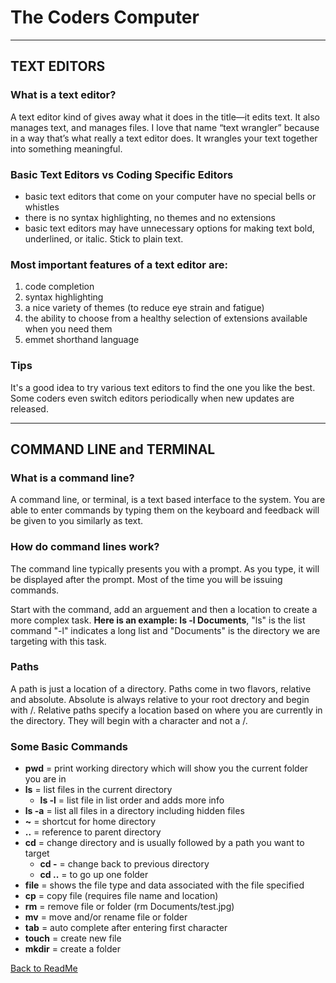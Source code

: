 # The Coders Computer
---

## TEXT EDITORS
### What is a text editor?
A text editor kind of gives away what it does in the title—it edits text.
It also manages text, and manages files. I love that name “text
wrangler” because in a way that’s what really a text editor does. It
wrangles your text together into something meaningful.


### Basic Text Editors vs Coding Specific Editors
* basic text editors that come on your computer have no special bells or whistles
* there is no syntax highlighting, no themes and no extensions
* basic text editors may have unnecessary options for making text bold, underlined, or italic. Stick to plain text.


### Most important features of a text editor are: 
1. code completion
1. syntax highlighting
1. a nice variety of themes (to reduce eye strain and fatigue)
1. the ability to choose from a healthy selection of extensions available when you need them
1. emmet shorthand language

### Tips
It's a good idea to try various text editors to find the one you like the best. Some coders even switch editors periodically when new updates are released.

---

## COMMAND LINE and TERMINAL

### What is a command line?
A command line, or terminal, is a text based interface to the system. You are able to enter commands by typing them on the keyboard and feedback will be given to you similarly as text.


### How do command lines work?
The command line typically presents you with a prompt. As you type, it will be displayed after the prompt. Most of the time you will be issuing commands.

Start with the command, add an arguement and then a location to create a more complex task. 
**Here is an example: ls -l Documents**, "ls" is the list command "-l" indicates a long list and "Documents" is the directory we are targeting with this task.

### Paths
A path is just a location of a directory. Paths come in two flavors, relative and absolute. Absolute is always relative to your root drectory and begin with /. Relative paths specify a location based on where you are currently in the directory. They will begin with a character and not a /.


### Some Basic Commands
* **pwd** = print working directory which will show you the current folder you are in 
* **ls** = list files in the current directory
  * **ls -l** = list file in list order and adds more info
* **ls -a** = list all files in a directory including hidden files
* **~** = shortcut for home directory
* **..** = reference to parent directory
* **cd** = change directory and is usually followed by a path you want to target 
  * **cd -** = change back to previous directory
  * **cd ..** = to go up one folder
* **file** = shows the file type and data associated with the file specified
* **cp** = copy file (requires file name and location)
* **rm** = remove file or folder (rm Documents/test.jpg)
* **mv** = move and/or rename file or folder
* **tab** = auto complete after entering first character
* **touch** = create new file
* **mkdir** = create a folder

[Back to ReadMe](README.md)
